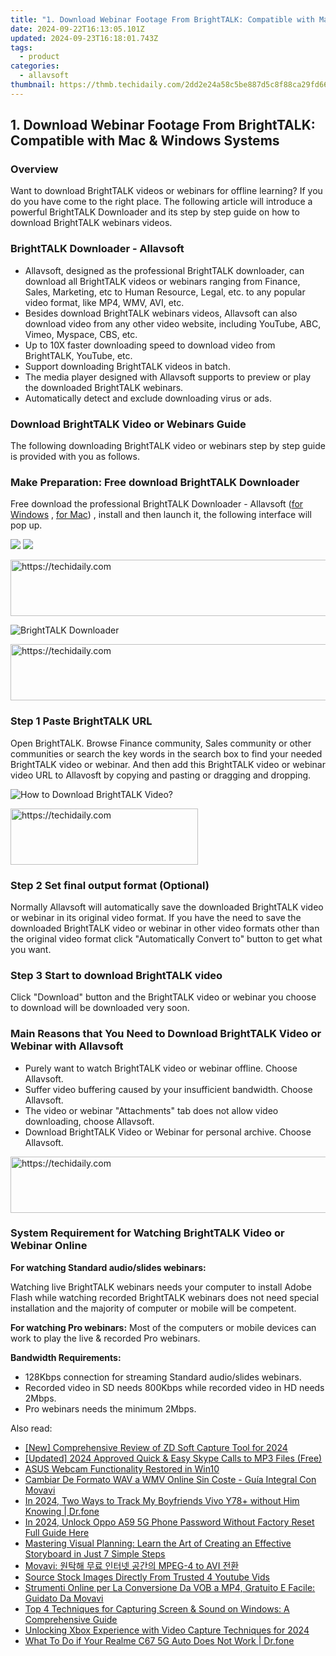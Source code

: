 ```yaml
---
title: "1. Download Webinar Footage From BrightTALK: Compatible with Mac & Windows Systems"
date: 2024-09-22T16:13:05.101Z
updated: 2024-09-23T16:18:01.743Z
tags:
  - product
categories:
  - allavsoft
thumbnail: https://thmb.techidaily.com/2dd2e24a58c5be887d5c8f88ca29fd663a35485eda34d7682bda60157d137f8e.png
---
```


## 1. Download Webinar Footage From BrightTALK: Compatible with Mac & Windows Systems

### Overview

Want to download BrightTALK videos or webinars for offline learning? If you do you have come to the right place. The following article will introduce a powerful BrightTALK Downloader and its step by step guide on how to download BrightTALK webinars videos.

### BrightTALK Downloader - Allavsoft

* Allavsoft, designed as the professional BrightTALK downloader, can download all BrightTALK videos or webinars ranging from Finance, Sales, Marketing, etc to Human Resource, Legal, etc. to any popular video format, like MP4, WMV, AVI, etc.
* Besides download BrightTALK webinars videos, Allavsoft can also download video from any other video website, including YouTube, ABC, Vimeo, Myspace, CBS, etc.
* Up to 10X faster downloading speed to download video from BrightTALK, YouTube, etc.
* Support downloading BrightTALK videos in batch.
* The media player designed with Allavsoft supports to preview or play the downloaded BrightTALK webinars.
* Automatically detect and exclude downloading virus or ads.

### Download BrightTALK Video or Webinars Guide

The following downloading BrightTALK video or webinars step by step guide is provided with you as follows.

### Make Preparation: Free download BrightTALK Downloader

Free download the professional BrightTALK Downloader - Allavsoft ([for Windows](https://tools.techidaily.com/allavsoft/products/) , [for Mac](https://tools.techidaily.com/allavsoft/products/)) , install and then launch it, the following interface will pop up.

[![](https://www.allavsoft.com/how-to/../images/how-to/free-download-win.jpg)](https://tools.techidaily.com/allavsoft/products/) [![](https://www.allavsoft.com/how-to/../images/how-to/free-download-mac.jpg)](https://tools.techidaily.com/allavsoft/products/)

<!-- affiliate ads begin -->
<a href="https://aligracehair.sjv.io/c/5597632/2012434/19272" target="_top" id="2012434">
  <img src="//a.impactradius-go.com/display-ad/19272-2012434" border="0" alt="https://techidaily.com" width="728" height="90"/>
</a>
<img height="0" width="0" src="https://aligracehair.sjv.io/i/5597632/2012434/19272" style="position:absolute;visibility:hidden;" border="0" />
<!-- affiliate ads end -->

![BrightTALK Downloader](https://www.allavsoft.com/how-to/../images/allavsoft/screen-shot-600.jpg)

<!-- affiliate ads begin -->
<a href="https://aligracehair.sjv.io/c/5597632/1868590/19272" target="_top" id="1868590">
  <img src="//a.impactradius-go.com/display-ad/19272-1868590" border="0" alt="https://techidaily.com" width="728" height="90"/>
</a>
<img height="0" width="0" src="https://aligracehair.sjv.io/i/5597632/1868590/19272" style="position:absolute;visibility:hidden;" border="0" />
<!-- affiliate ads end -->

### Step 1 Paste BrightTALK URL

Open BrightTALK. Browse Finance community, Sales community or other communities or search the key words in the search box to find your needed BrightTALK video or webinar. And then add this BrightTALK video or webinar video URL to Allavosft by copying and pasting or dragging and dropping.

![How to Download BrightTALK Video?](https://www.allavsoft.com/how-to/../images/how-to/download-rtmp-video/download-rtmp-video.jpg)

<!-- affiliate ads begin -->
<a href="https://aligracehair.sjv.io/c/5597632/2006928/19272" target="_top" id="2006928">
  <img src="//a.impactradius-go.com/display-ad/19272-2006928" border="0" alt="https://techidaily.com" width="300" height="90"/>
</a>
<img height="0" width="0" src="https://aligracehair.sjv.io/i/5597632/2006928/19272" style="position:absolute;visibility:hidden;" border="0" />
<!-- affiliate ads end -->

### Step 2 Set final output format (Optional)

Normally Allavsoft will automatically save the downloaded BrightTALK video or webinar in its original video format. If you have the need to save the downloaded BrightTALK video or webinar in other video formats other than the original video format click "Automatically Convert to" button to get what you want.

### Step 3 Start to download BrightTALK video

Click "Download" button and the BrightTALK video or webinar you choose to download will be downloaded very soon.

### Main Reasons that You Need to Download BrightTALK Video or Webinar with Allavsoft

* Purely want to watch BrightTALK video or webinar offline. Choose Allavsoft.
* Suffer video buffering caused by your insufficient bandwidth. Choose Allavsoft.
* The video or webinar "Attachments" tab does not allow video downloading, choose Allavsoft.
* Download BrightTALK Video or Webinar for personal archive. Choose Allavsoft.

<!-- affiliate ads begin -->
<a href="https://aligracehair.sjv.io/c/5597632/2047351/19272" target="_top" id="2047351">
  <img src="//a.impactradius-go.com/display-ad/19272-2047351" border="0" alt="https://techidaily.com" width="728" height="90"/>
</a>
<img height="0" width="0" src="https://aligracehair.sjv.io/i/5597632/2047351/19272" style="position:absolute;visibility:hidden;" border="0" />
<!-- affiliate ads end -->

### System Requirement for Watching BrightTALK Video or Webinar Online

**For watching Standard audio/slides webinars:**

Watching live BrightTALK webinars needs your computer to install Adobe Flash while watching recorded BrightTALK webinars does not need special installation and the majority of computer or mobile will be competent.

**For watching Pro webinars:** Most of the computers or mobile devices can work to play the live & recorded Pro webinars.

**Bandwidth Requirements:**

* 128Kbps connection for streaming Standard audio/slides webinars.
* Recorded video in SD needs 800Kbps while recorded video in HD needs 2Mbps.
* Pro webinars needs the minimum 2Mbps.

<ins class="adsbygoogle"
     style="display:block"
     data-ad-format="autorelaxed"
     data-ad-client="ca-pub-7571918770474297"
     data-ad-slot="1223367746"></ins>

<ins class="adsbygoogle"
     style="display:block"
     data-ad-client="ca-pub-7571918770474297"
     data-ad-slot="8358498916"
     data-ad-format="auto"
     data-full-width-responsive="true"></ins>

<span class="atpl-alsoreadstyle">Also read:</span>
<div><ul>
<li><a href="https://screen-mirroring-recording.techidaily.com/new-comprehensive-review-of-zd-soft-capture-tool-for-2024/"><u>[New] Comprehensive Review of ZD Soft Capture Tool for 2024</u></a></li>
<li><a href="https://screen-sharing-recording.techidaily.com/updated-2024-approved-quick-and-easy-skype-calls-to-mp3-files-free/"><u>[Updated] 2024 Approved Quick & Easy Skype Calls to MP3 Files (Free)</u></a></li>
<li><a href="https://driver-error.techidaily.com/asus-webcam-functionality-restored-in-win10/"><u>ASUS Webcam Functionality Restored in Win10</u></a></li>
<li><a href="https://win-workspace.techidaily.com/cambiar-de-formato-wav-a-wmv-online-sin-coste-guia-integral-con-movavi/"><u>Cambiar De Formato WAV a WMV Online Sin Coste - Guía Integral Con Movavi</u></a></li>
<li><a href="https://android-location-track.techidaily.com/in-2024-two-ways-to-track-my-boyfriends-vivo-y78plus-without-him-knowing-drfone-by-drfone-virtual-android/"><u>In 2024, Two Ways to Track My Boyfriends Vivo Y78+ without Him Knowing | Dr.fone</u></a></li>
<li><a href="https://android-unlock.techidaily.com/in-2024-unlock-oppo-a59-5g-phone-password-without-factory-reset-full-guide-here-by-drfone-android/"><u>In 2024, Unlock Oppo A59 5G Phone Password Without Factory Reset Full Guide Here</u></a></li>
<li><a href="https://win-workspace.techidaily.com/mastering-visual-planning-learn-the-art-of-creating-an-effective-storyboard-in-just-7-simple-steps/"><u>Mastering Visual Planning: Learn the Art of Creating an Effective Storyboard in Just 7 Simple Steps</u></a></li>
<li><a href="https://win-workspace.techidaily.com/movavi-mpeg-4-to-avi/"><u>Movavi: 원탁해 무료 인터넷 공간의 MPEG-4 to AVI 전환</u></a></li>
<li><a href="https://youtube-videos.techidaily.com/source-stock-images-directly-from-trusted-4-youtube-vids/"><u>Source Stock Images Directly From Trusted 4 Youtube Vids</u></a></li>
<li><a href="https://win-workspace.techidaily.com/strumenti-online-per-la-conversione-da-vob-a-mp4-gratuito-e-facile-guidato-da-movavi/"><u>Strumenti Online per La Conversione Da VOB a MP4, Gratuito E Facile: Guidato Da Movavi</u></a></li>
<li><a href="https://win-workspace.techidaily.com/top-4-techniques-for-capturing-screen-and-sound-on-windows-a-comprehensive-guide/"><u>Top 4 Techniques for Capturing Screen & Sound on Windows: A Comprehensive Guide</u></a></li>
<li><a href="https://video-screen-grab.techidaily.com/unlocking-xbox-experience-with-video-capture-techniques-for-2024/"><u>Unlocking Xbox Experience with Video Capture Techniques for 2024</u></a></li>
<li><a href="https://howto.techidaily.com/what-to-do-if-your-realme-c67-5g-auto-does-not-work-drfone-by-drfone-fix-android-problems-fix-android-problems/"><u>What To Do if Your Realme C67 5G Auto Does Not Work | Dr.fone</u></a></li>
</ul></div>

